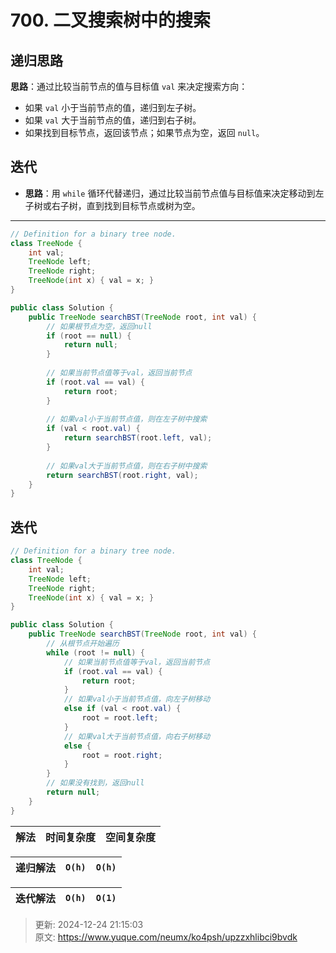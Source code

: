 # 700. 二叉搜索树中的搜索

## 递归思路
**思路**：通过比较当前节点的值与目标值 `val` 来决定搜索方向：

+ 如果 `val` 小于当前节点的值，递归到左子树。
+ 如果 `val` 大于当前节点的值，递归到右子树。
+ 如果找到目标节点，返回该节点；如果节点为空，返回 `null`。

## 迭代
+ **思路**：用 `while` 循环代替递归，通过比较当前节点值与目标值来决定移动到左子树或右子树，直到找到目标节点或树为空。  

---

```java
// Definition for a binary tree node.
class TreeNode {
    int val;
    TreeNode left;
    TreeNode right;
    TreeNode(int x) { val = x; }
}

public class Solution {
    public TreeNode searchBST(TreeNode root, int val) {
        // 如果根节点为空，返回null
        if (root == null) {
            return null;
        }
        
        // 如果当前节点值等于val，返回当前节点
        if (root.val == val) {
            return root;
        }
        
        // 如果val小于当前节点值，则在左子树中搜索
        if (val < root.val) {
            return searchBST(root.left, val);
        }
        
        // 如果val大于当前节点值，则在右子树中搜索
        return searchBST(root.right, val);
    }
}

```

## 迭代
```java
// Definition for a binary tree node.
class TreeNode {
    int val;
    TreeNode left;
    TreeNode right;
    TreeNode(int x) { val = x; }
}

public class Solution {
    public TreeNode searchBST(TreeNode root, int val) {
        // 从根节点开始遍历
        while (root != null) {
            // 如果当前节点值等于val，返回当前节点
            if (root.val == val) {
                return root;
            }
            // 如果val小于当前节点值，向左子树移动
            else if (val < root.val) {
                root = root.left;
            }
            // 如果val大于当前节点值，向右子树移动
            else {
                root = root.right;
            }
        }
        // 如果没有找到，返回null
        return null;
    }
}

```



| 解法 | 时间复杂度 | 空间复杂度 |
| --- | --- | --- |


| 递归解法 | `O(h)` | `O(h)` |
| --- | --- | --- |


| 迭代解法 | `O(h)` | `O(1)` |
| --- | --- | --- |




> 更新: 2024-12-24 21:15:03  
> 原文: <https://www.yuque.com/neumx/ko4psh/upzzxhlibci9bvdk>
